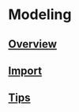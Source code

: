 # Modeling


## [Overview](modeling/overview.md)

## [Import](modeling/import.md)

## [Tips](modeling/tips.md)